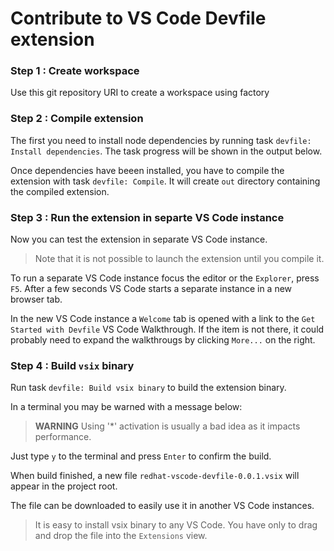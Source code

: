 Contribute to VS Code Devfile extension
================

### Step 1 : Create workspace

Use this git repository URI to create a workspace using factory

### Step 2 : Compile extension

The first you need to install node dependencies by running task `devfile: Install dependencies`.
The task progress will be shown in the output below.

Once dependencies have beeen installed, you have to compile the extension with task `devfile: Compile`.
It will create `out` directory containing the compiled extension.

### Step 3 : Run the extension in separte VS Code instance

Now you can test the extension in separate VS Code instance.

> Note that it is not possible to launch the extension until you compile it.

To run a separate VS Code instance focus the editor or the `Explorer`, press `F5`. After a few seconds VS Code starts a separate instance in a new browser tab.

In the new VS Code instance a `Welcome` tab is opened with a link to the `Get Started with Devfile` VS Code Walkthrough.
If the item is not there, it could probably need to expand the walkthrougs by clicking `More...` on the right.

### Step 4 : Build `vsix` binary

Run task `devfile: Build vsix binary` to build the extension binary.

In a terminal you may be warned with a message below:

>  **WARNING**  Using '*' activation is usually a bad idea as it impacts performance.

Just type `y` to the terminal and press `Enter` to confirm the build.

When build finished, a new file `redhat-vscode-devfile-0.0.1.vsix` will appear in the project root.

The file can be downloaded to easily use it in another VS Code instances.

> It is easy to install vsix binary to any VS Code. You have only to drag and drop the file into the `Extensions` view.
